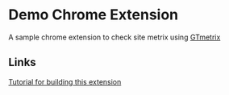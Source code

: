 # Demo Chrome Extension

A sample chrome extension to check site metrix using [GTmetrix](https://gtmetrix.com/)

## Links

[Tutorial for building this extension](https://www.sitepoint.com/create-chrome-extension-10-minutes-flat/)